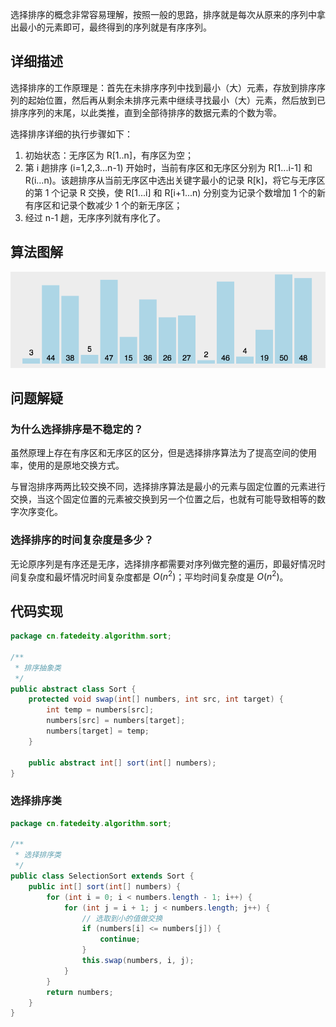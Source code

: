 
选择排序的概念非常容易理解，按照一般的思路，排序就是每次从原来的序列中拿出最小的元素即可，最终得到的序列就是有序序列。

<!--more-->

## 详细描述

选择排序的工作原理是：首先在未排序序列中找到最小（大）元素，存放到排序序列的起始位置，然后再从剩余未排序元素中继续寻找最小（大）元素，然后放到已排序序列的末尾，以此类推，直到全部待排序的数据元素的个数为零。

选择排序详细的执行步骤如下：

1. 初始状态：无序区为 R[1..n]，有序区为空；
2. 第 i 趟排序 (i=1,2,3…n-1) 开始时，当前有序区和无序区分别为 R[1...i-1] 和 R(i...n)。该趟排序从当前无序区中选出关键字最小的记录 R[k]，将它与无序区的第 1 个记录 R 交换，使 R[1...i] 和 R[i+1...n) 分别变为记录个数增加 1 个的新有序区和记录个数减少 1 个的新无序区；
3. 经过 n-1 趟，无序序列就有序化了。

## 算法图解

![选择排序](assets/选择排序.gif)

## 问题解疑

### 为什么选择排序是不稳定的？

虽然原理上存在有序区和无序区的区分，但是选择排序算法为了提高空间的使用率，使用的是原地交换方式。

与冒泡排序两两比较交换不同，选择排序算法是最小的元素与固定位置的元素进行交换，当这个固定位置的元素被交换到另一个位置之后，也就有可能导致相等的数字次序变化。

### 选择排序的时间复杂度是多少？

无论原序列是有序还是无序，选择排序都需要对序列做完整的遍历，即最好情况时间复杂度和最坏情况时间复杂度都是 $O(n^2)$；平均时间复杂度是 $O(n^2)$。

## 代码实现

```java
package cn.fatedeity.algorithm.sort;

/**
 * 排序抽象类
 */
public abstract class Sort {
    protected void swap(int[] numbers, int src, int target) {
        int temp = numbers[src];
        numbers[src] = numbers[target];
        numbers[target] = temp;
    }

    public abstract int[] sort(int[] numbers);
}
```

### 选择排序类

```java
package cn.fatedeity.algorithm.sort;

/**
 * 选择排序类
 */
public class SelectionSort extends Sort {
    public int[] sort(int[] numbers) {
        for (int i = 0; i < numbers.length - 1; i++) {
            for (int j = i + 1; j < numbers.length; j++) {
                // 选取到小的值做交换
                if (numbers[i] <= numbers[j]) {
                    continue;
                }
                this.swap(numbers, i, j);
            }
        }
        return numbers;
    }
}
```

